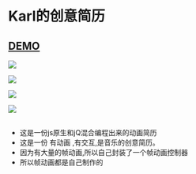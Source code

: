 # Karl的创意简历 


## [DEMO](https://bobiscool.github.io/Creative-Resume-Of-Karl/)

![](./1.png)

![](./2.png)

![](./5.png)

![](./4.png)

## 
- 这是一份js原生和jQ混合编程出来的动画简历
- 这是一份 有动画 ,有交互,是音乐的创意简历。
- 因为有大量的帧动画,所以自己封装了一个帧动画控制器
- 所以帧动画都是自己制作的 


